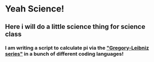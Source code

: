 # Yeah Science!
## Here i will do a little science thing for science class
### I am writing a script to calculate pi via the ["Gregory-Leibniz series"](https://en.wikipedia.org/wiki/Leibniz_formula_for_%CF%80) in a bunch of different coding languages!


